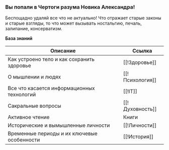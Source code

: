 ### Вы попали в Чертоги разума Новика Александра!

Беспощадно удаляй все что не актуально! Что отражает старые законы и старые взгляды, то что может вызывать ностальгию, печаль, залипание, консерватизм.

**База знаний**

| Описание                                    | Ссылка          |
| ------------------------------------------- | --------------- |
| Как устроено тело и как сохранить здоровье  | [[!Здоровье]]   |
| О мышлении и людях                          | [[!Психология]] |
| Все что касается информационных технологий  | [[!IT]]         |
| Сакральные вопросы                          | [[!Духовность]] |
| Активное чтение                             | Книги           |
| Исторические и вымышленные личности         | [[!Личности]]   |
| Временные периоды и их ключевые особенности | [[!История]]    |
